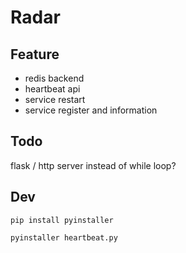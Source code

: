 
# Radar

## Feature

- redis backend
- heartbeat api
- service restart
- service register and information

## Todo

flask / http server instead of while loop?


## Dev


`pip install pyinstaller`

`pyinstaller heartbeat.py`

